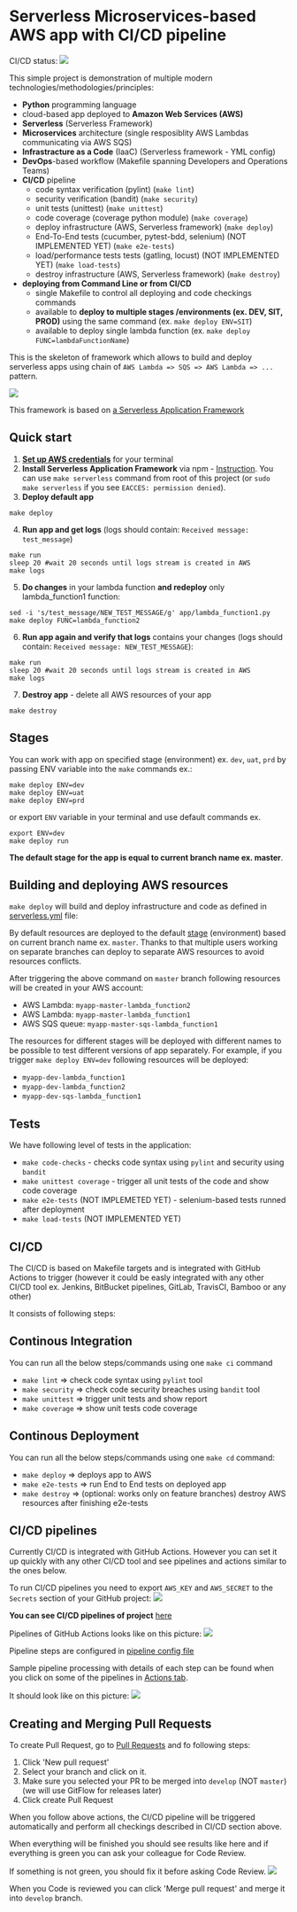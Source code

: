 Serverless Microservices-based AWS app with CI/CD pipeline
==================

CI/CD status:
![](https://github.com/DamZiobro/serverless-aws-lambda-sqs-app/workflows/CI/badge.svg)

This simple project is demonstration of multiple modern technologies/methodologies/principles:

  * **Python** programming language
  * cloud-based app deployed to **Amazon Web Services (AWS)**
  * **Serverless** (Serverless Framework)
  * **Microservices** architecture (single resposiblity AWS Lambdas communicating via AWS SQS)
  * **Infrastracture as a Code** (IaaC) (Serverless framework - YML config)
  * **DevOps**-based workflow (Makefile spanning Developers and Operations Teams)
  * **CI/CD** pipeline
    * code syntax verification (pylint) (`make lint`)
    * security verification (bandit) (`make security`)
    * unit tests (unittest) (`make unittest`)
    * code coverage (coverage python module)  (`make coverage`)
    * deploy infrastructure (AWS, Serverless framework)  (`make deploy`)
    * End-To-End tests (cucumber, pytest-bdd, selenium) (NOT IMPLEMENTED YET) (`make e2e-tests`)
    * load/performance tests tests (gatling, locust) (NOT IMPLEMENTED YET) (`make load-tests`)
    * destroy infrastructure (AWS, Serverless framework)  (`make destroy`)
  * **deploying from Command Line or from CI/CD** 
    * single Makefile to control all deploying and code checkings commands
    * available to **deploy to multiple stages /environments (ex. DEV, SIT, PROD)** using the same command (ex. `make deploy ENV=SIT`)
    * available to deploy single lambda function (ex. `make deploy FUNC=lambdaFunctionName`)

This is the skeleton of framework which allows to build and deploy serverless
apps using chain of `AWS Lambda => SQS => AWS Lambda => ...` pattern. 

![](https://epsagon.com/wp-content/uploads/2018/11/ezgif-2-e456cb3ebd60.jpg)

This framework is based on [a Serverless Application Framework](https://www.serverless.com/)

Quick start
----
1. [**Set up AWS credentials**](https://docs.aws.amazon.com/cli/latest/userguide/cli-chap-configure.html) for your terminal
2. **Install Serverless Application Framework** via npm - [Instruction](https://www.serverless.com/framework/docs/getting-started#via-npm). You can use `make serverless` command from root of this project (or `sudo make serverless` if you see `EACCES: permission denied`).
3. **Deploy default app**
```
make deploy
```
4. **Run app and get logs** (logs should contain: `Received message: test_message`)
```
make run
sleep 20 #wait 20 seconds until logs stream is created in AWS
make logs
```
5. **Do changes** in your lambda function **and redeploy** only lambda_function1 function:
```
sed -i 's/test_message/NEW_TEST_MESSAGE/g' app/lambda_function1.py
make deploy FUNC=lambda_function2
```
6. **Run app again and verify that logs** contains your changes (logs should contain: `Received message: NEW_TEST_MESSAGE`):
```
make run
sleep 20 #wait 20 seconds until logs stream is created in AWS
make logs
```
7. **Destroy app** - delete all AWS resources of your app
```
make destroy
```

Stages
----
You can work with app on specified stage (environment) ex. `dev`, `uat`, `prd` by passing ENV variable into the
`make` commands ex.:
```
make deploy ENV=dev
make deploy ENV=uat
make deploy ENV=prd 
```
or export `ENV` variable in your terminal and use default commands ex.
```
export ENV=dev
make deploy run
```

**The default stage for the app is equal to current branch name ex. master**. 

Building and deploying AWS resources
----
`make deploy` will build and deploy infrastructure and code as defined in [serverless.yml](serverless.yml) file:

By default resources are deployed to the default
[stage](https://serverless-stack.com/chapters/stages-in-serverless-framework.html)
(environment) based on current branch name ex. `master`. Thanks to that multiple users working on separate branches can deploy to
separate AWS resources to avoid resources conflicts.

After triggering the above command on `master` branch following resources will be created in your
AWS account:
 - AWS Lambda: `myapp-master-lambda_function2`
 - AWS Lambda: `myapp-master-lambda_function1`
 - AWS SQS queue: `myapp-master-sqs-lambda_function1`


The resources for different stages will be deployed with different names to be
possible to test different versions of app separately. 
For example, if you trigger `make deploy ENV=dev` following resources will be
deployed:
 - `myapp-dev-lambda_function1`
 - `myapp-dev-lambda_function2`
 - `myapp-dev-sqs-lambda_function1`

Tests
----
We have following level of tests in the application:
- `make code-checks` - checks code syntax using `pylint` and security using `bandit` 
- `make unittest coverage` - trigger all unit tests of the code and show code coverage
- `make e2e-tests` (NOT IMPLEMETED YET) - selenium-based tests runned after deployment
- `make load-tests` (NOT IMPLEMENTED YET) 

CI/CD
----
The CI/CD is based on Makefile targets and is integrated with GitHub Actions to
trigger (however it could be easly integrated with any other CI/CD tool ex. 
Jenkins, BitBucket pipelines, GitLab, TravisCI, Bamboo or any other)

It consists of following steps:

Continous Integration
--------
You can run all the below steps/commands using one `make ci` command
- `make lint` => check code syntax using `pylint` tool
- `make security` => check code security breaches using `bandit` tool
- `make unittest` => trigger unit tests and show report
- `make coverage` => show unit tests code coverage

Continous Deployment
--------
You can run all the below steps/commands using one `make cd` command:
- `make deploy` => deploys app to AWS
- `make e2e-tests` => run End to End tests on deployed app
- `make destroy` => (optional: works only on feature branches) destroy AWS
  resources after finishing e2e-tests


CI/CD pipelines
--------
Currently CI/CD is integrated with GitHub Actions. However you can set it up
quickly with any other CI/CD tool and see pipelines and actions similar to the
ones below.

To run CI/CD pipelines you need to export `AWS_KEY` and `AWS_SECRET` to the
`Secrets` section of your GitHub project:
![](docs/pipelines-secrets-setup.png)

**You can see CI/CD pipelines of project** [here](https://github.com/DamZiobro/serverless-aws-lambda-sqs-app/actions)

Pipelines of GitHub Actions looks like on this picture:
![](docs/pipelines.png)

Pipeline steps are configured in [pipeline config file](.github/workflows/cicd.yml)

Sample pipeline processing with details of each step can be found when you
click on some of the pipelines in [Actions tab](https://github.com/DamZiobro/serverless-aws-lambda-sqs-app/actions).

It should look like on this picture:
![](docs/pipeline-details.png)

Creating and Merging Pull Requests
--------

To create Pull Request, go to [Pull Requests](https://github.com/DamZiobro/serverless-aws-lambda-sqs-app/pulls) and
fo following steps: 
1. Click 'New pull request'
2. Select your branch and click on it.
3. Make sure you selected your PR to be merged into `develop` (NOT `master`)
   (we will use GitFlow for releases later)
4. Click create Pull Request

When you follow above actions, the CI/CD pipeline will be triggered automatically and perform all checkings described in CI/CD section above.

When everything will be finished you should see results like here and if
everything is green you can ask your colleague for Code Review. 

If something is not green, you should fix it before asking Code Review.
![](docs/pipeline-checkings.png)

When you Code is reviewed you can click 'Merge pull request' and merge it into
`develop` branch.
